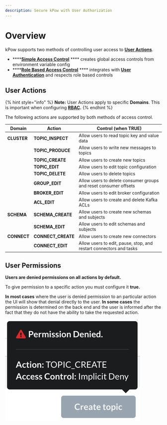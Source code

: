 ```yaml
---
description: Secure kPow with User Authorization
---
```


# Overview

kPow supports two methods of controlling user access to [**User Actions**](overview.md#user-actions).

* ****[**Simple Access Control**](simple-access-control.md) **** creates global access controls from environment variable config
* ****[**Role Based Access Control**](role-based-access-control.md) **** integrates with [**User Authentication**](../authentication/overview.md) and respects role based controls

## User Actions

{% hint style="info" %}
**Note:** User Actions apply to specific **Domains**. This is important when configuring [**RBAC**](role-based-access-control.md)**.**
{% endhint %}

The following actions are supported by both methods of access control.

| Domain      | Action              | Control (when TRUE)                                                |
| ----------- | ------------------- | ------------------------------------------------------------------ |
| **CLUSTER** | **TOPIC\_INSPECT**  | Allow users to read topic key and value data                       |
|             | **TOPIC\_PRODUCE**  | Allow users to write new messages to topics                        |
|             | **TOPIC\_CREATE**   | Allow users to create new topics                                   |
|             | **TOPIC\_EDIT**     | Allow users to edit topic configuration                            |
|             | **TOPIC\_DELETE**   | Allow users to delete topics                                       |
|             | **GROUP\_EDIT**     | Allow users to delete consumer groups and reset consumer offsets   |
|             | **BROKER\_EDIT**    | Allow users to edit broker configuration                           |
|             | **ACL\_EDIT**       | Allow users to create and delete Kafka ACLs                        |
| **SCHEMA**  | **SCHEMA\_CREATE**  | Allow users to create new schemas and subjects                     |
|             | **SCHEMA\_EDIT**    | Allow users to edit schemas and subjects                           |
| **CONNECT** | **CONNECT\_CREATE** | Allow users to create new connectors                               |
|             | **CONNECT\_EDIT**   | Allow users to edit, pause, stop, and restart connectors and tasks |

## User Permissions

**Users are denied permissions on all actions by default.**&#x20;

To give permission to a specific action you must configure it **true.**

**In most cases** where the user is denied permission to an particular action the UI will show that denial directly to the user. **In some cases** the permission is determined on the back end and the user is informed after the fact that they do not have the ability to take the requested action.

![](../.gitbook/assets/snippet-permission-denied.png)
